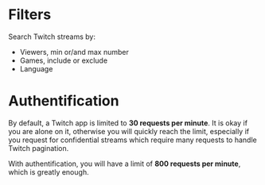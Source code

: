 # Filters

Search Twitch streams by:
 * Viewers, min or/and max number
 * Games, include or exclude
 * Language
 
 # Authentification
 
 By default, a Twitch app is limited to **30 requests per minute**.
 It is okay if you are alone on it, otherwise you will quickly reach the limit, especially if you request for confidential streams which require many requests to handle Twitch pagination.
 
 With authentification, you will have a limit of **800 requests per minute**, which is greatly enough.
